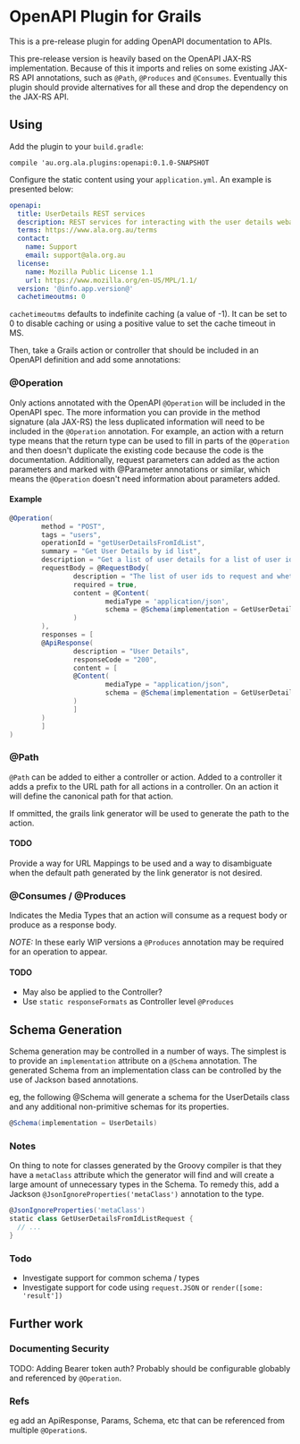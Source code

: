 # OpenAPI Plugin for Grails

This is a pre-release plugin for adding OpenAPI documentation to APIs.

This pre-release version is heavily based on the OpenAPI JAX-RS implementation.  Because of this it imports and relies
on some existing JAX-RS API annotations, such as `@Path`, `@Produces` and `@Consumes`.  Eventually this plugin should provide alternatives for all these and drop the dependency on the JAX-RS API.

## Using

Add the plugin to your `build.gradle`:

`compile 'au.org.ala.plugins:openapi:0.1.0-SNAPSHOT`

Configure the static content using your `application.yml`.  An example is presented below:

```yaml
openapi:
  title: UserDetails REST services
  description: REST services for interacting with the user details webapp
  terms: https://www.ala.org.au/terms
  contact:
    name: Support
    email: support@ala.org.au
  license:
    name: Mozilla Public License 1.1
    url: https://www.mozilla.org/en-US/MPL/1.1/
  version: '@info.app.version@'
  cachetimeoutms: 0
```

`cachetimeoutms` defaults to indefinite caching (a value of -1).  It can be set to 0 to disable caching or using a positive value to set the cache timeout in MS.

Then, take a Grails action or controller that should be included in an OpenAPI definition and add some annotations:

### @Operation

Only actions annotated with the OpenAPI `@Operation` will be included in the OpenAPI spec.
The more information you can provide in the method signature (ala JAX-RS) the less duplicated information will need to 
be included in the `@Operation` annotation.  For example, an action with a return type means that the return type can be
used to fill in parts of the `@Operation` and then doesn't duplicate the existing code because the code is the 
documentation.  Additionally, request parameters can added as the action parameters and marked with @Parameter 
annotations or similar, which means the `@Operation` doesn't need information about parameters added.

#### Example

```groovy
@Operation(
        method = "POST",
        tags = "users",
        operationId = "getUserDetailsFromIdList",
        summary = "Get User Details by id list",
        description = "Get a list of user details for a list of user ids",
        requestBody = @RequestBody(
                description = "The list of user ids to request and whether to include extended properties",
                required = true,
                content = @Content(
                        mediaType = 'application/json',
                        schema = @Schema(implementation = GetUserDetailsFromIdListRequest)
                )
        ),
        responses = [
        @ApiResponse(
                description = "User Details",
                responseCode = "200",
                content = [
                @Content(
                        mediaType = "application/json",
                        schema = @Schema(implementation = GetUserDetailsFromIdListResponse)
                )
                ]
        )
        ]
)
```

### @Path

`@Path` can be added to either a controller or action.  Added to a controller it adds a prefix to the URL path for all actions in a controller.  On an action it will define the canonical path for that action.

If ommitted, the grails link generator will be used to generate the path to the action.

#### TODO

Provide a way for URL Mappings to be used and a way to disambiguate when the default path generated by the link generator is not desired.

### @Consumes / @Produces

Indicates the Media Types that an action will consume as a request body or produce as a response body.

*NOTE:* In these early WIP versions a `@Produces` annotation may be required for an operation to appear.

#### TODO
 - May also be applied to the Controller?
 - Use `static responseFormats` as Controller level `@Produces`

## Schema Generation

Schema generation may be controlled in a number of ways.  The simplest is to provide an `implementation` attribute on
a `@Schema` annotation.  The generated Schema from an implementation class can be controlled by the use of Jackson based
annotations.  

eg, the following @Schema will generate a schema for the UserDetails class and any additional non-primitive schemas for
its properties.

```groovy
@Schema(implementation = UserDetails)
```

### Notes

On thing to note for classes generated by the Groovy compiler is that they have a `metaClass` attribute which the
generator will find and will create a large amount of unnecessary types in the Schema.  To remedy this, add a Jackson
`@JsonIgnoreProperties('metaClass')` annotation to the type.

```groovy
@JsonIgnoreProperties('metaClass')
static class GetUserDetailsFromIdListRequest {
  // ...
}
```
### Todo

 - Investigate support for common schema / types
 - Investigate support for code using `request.JSON` or `render([some: 'result'])`


## Further work

### Documenting Security

TODO: Adding Bearer token auth?  Probably should be configurable globably and referenced by `@Operation`.

### Refs

eg add an ApiResponse, Params, Schema, etc that can be referenced from multiple `@Operation`s.  